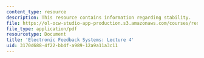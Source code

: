 ```yaml
---
content_type: resource
description: This resource contains information regarding stability.
file: https://ol-ocw-studio-app-production.s3.amazonaws.com/courses/res-6-010-electronic-feedback-systems-spring-2013/3170d6884f22bb4fa98912a9a11a3c11_MITRES_6-010S13_lec04.pdf
file_type: application/pdf
resourcetype: Document
title: 'Electronic Feedback Systems: Lecture 4'
uid: 3170d688-4f22-bb4f-a989-12a9a11a3c11
---
```

